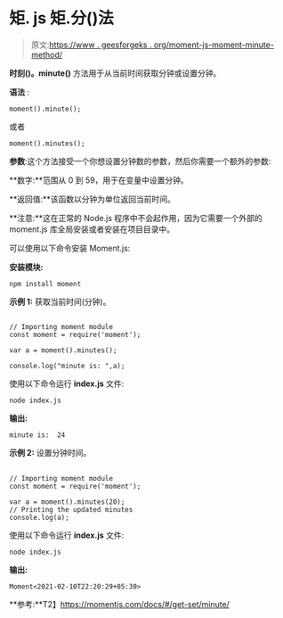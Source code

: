 # 矩. js 矩.分()法

> 原文:[https://www . geesforgeks . org/moment-js-moment-minute-method/](https://www.geeksforgeeks.org/moment-js-moment-minute-method/)

**时刻()。minute()** 方法用于从当前时间获取分钟或设置分钟。

**语法** :

```
moment().minute();
```

或者

```
moment().minutes();
```

**参数**:这个方法接受一个你想设置分钟数的参数，然后你需要一个额外的参数:

**数字:**范围从 0 到 59，用于在变量中设置分钟。

**返回值:**该函数以分钟为单位返回当前时间。

**注意:**这在正常的 Node.js 程序中不会起作用，因为它需要一个外部的 moment.js 库全局安装或者安装在项目目录中。

可以使用以下命令安装 Moment.js:

**安装模块:**

```
npm install moment
```

**示例 1:** 获取当前时间(分钟)。

## 

```
// Importing moment module
const moment = require('moment'); 

var a = moment().minutes();

console.log("minute is: ",a); 
```

使用以下命令运行 **index.js** 文件:

```
node index.js
```

**输出:**

```
minute is:  24
```

**示例 2:** 设置分钟时间。

## 

```
// Importing moment module
const moment = require('moment'); 

var a = moment().minutes(20);
// Printing the updated minutes
console.log(a); 
```

使用以下命令运行 **index.js** 文件:

```
node index.js
```

**输出:**

```
Moment<2021-02-10T22:20:29+05:30>
```

**参考:**T2】https://momentjs.com/docs/#/get-set/minute/